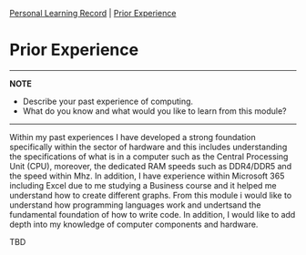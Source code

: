 [Personal Learning Record](../personal_learning_record/personal_learning_record.md) | [Prior Experience](../personal_learning_record/priorExperience.md) 

# Prior Experience

---
**NOTE**

* Describe your past experience of computing. 
* What do you know and what would you like to learn from this module?

---
Within my past experiences I have developed a strong foundation specifically within the sector of hardware and this includes understanding the specifications of what is in a computer such as the Central Processing Unit (CPU), moreover, the dedicated RAM speeds such as DDR4/DDR5 and the speed within Mhz. In addition, I have experience within Microsoft 365 including Excel due to me studying a Business course and it helped me understand how to create different graphs. From this module i would like to understand how programming languages work and undertsand the fundamental foundation of how to write code. In addition, I would like to add depth into my knowledge of computer components and hardware. 

TBD
